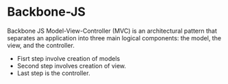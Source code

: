 # Backbone-JS
Backbone JS
Model-View-Controller (MVC) is an architectural pattern that separates an application into three main logical components: the model, the view, and the controller.
- Fisrt step involve creation of models
- Second step involves creation of view.
- Last step is the controller.
